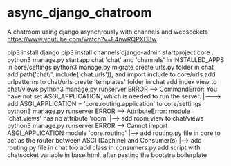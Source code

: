 # async_django_chatroom
A chatroom using django asynchrously with channels and websockets
https://www.youtube.com/watch?v=F4nwRQPXD8w

pip3 install django
pip3 install channels
django-admin startproject core .
python3 manage.py startapp chat
'chat' and 'channels' in INSTALLED_APPS in core/settings
python3 manage.py migrate
create urls.py folder in chat
add path('chat/', include('chat.urls')), and import include to core/urls
add urlpatterns to chat/urls
create 'templates' folder in chat
add index view to chat/views
python3 manage.py runserver 
ERROR --> CommandError: You have not set ASGI_APPLICATION, which is needed to run the server.
|---> add ASGI_APPLICATION = 'core.routing.application' to core/settings
python3 manage.py runserver
ERROR --> AttributeError: module 'chat.views' has no attribute 'room'
|--> add room view to chat/views
python3 manage.py runserver
ERROR -->  Cannot import ASGI_APPLICATION module 'core.routing'
|--> add routing.py file in core to act as the router between ASGI (Daphine) and Consumer(s)
|--> add routing.py file in chat too
add class in consumers.py
add script with chatsocket variable in base.html, after pasting the bootstra boilerplate
